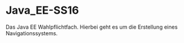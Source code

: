# Java_EE-SS16

Das Java EE Wahlpflichtfach. Hierbei geht es um die Erstellung eines Navigationssystems.